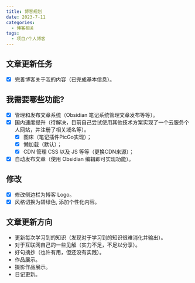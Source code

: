 ```yaml
---
title: 博客规划
date: 2023-7-11
categories:
  - 博客相关
tags:
  - 项目/个人博客
---
```


## 文章更新任务

- [x] 完善博客关于我的内容（已完成基本信息）。

## 我需要哪些功能?

- [x] 管理和发布文章系统（Obsidian 笔记系统管理文章发布等等）。
- [x] 国内速度提升（待解决，目前自己尝试使用其他技术方案实现了一个云服务个人网站，并注册了相关域名等）。
	- [x] 图床（笔记插件PicGo实现）；
	- [x] 懒加载（默认）；
	- [x] CDN 管理 CSS 以及 JS 等等（更换CDN来源）；
- [x] 自动发布文章（使用 Obsidian 编辑即可实现功能）。

## 修改

- [x] 修改侧边栏为博客 Logo。
- [x] 风格切换为碧绿色, 添加个性化内容。

## 文章更新方向

- 更新每次学习到的知识（发现对于学习到的知识很难消化并输出）。
- 对于互联网自己的一些见解（实力不足，不足以分享）。
- 好句摘抄（也许有用，但还没有实践）。
- 作品展示。
- 摄影作品展示。
- 日记更新。
